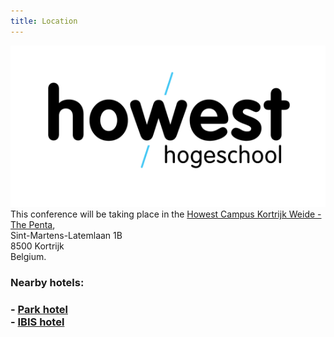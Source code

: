 ```yaml
---
title: Location
---
```


<div class="sponsor">
  <a href="https://www.howest.be/"><img src="/assets/images/sponsors/howest.png" alt="Howest logo"/></a><br />
</div>
This conference will be taking place in the <a href="https://www.howest.be/nl/contact/kortrijk/campus-kortrijk-weide-the-penta">Howest Campus Kortrijk Weide - The Penta</a>, <br />
Sint-Martens-Latemlaan 1B<br />
8500 Kortrijk<br />
Belgium.

<h3>Nearby hotels:<h3>
- <a href="https://www.parkhotel.be/index-nl.aspx?r=true">Park hotel</a><br />
- <a href="https://all.accor.com/hotel/6330/index.nl.shtml">IBIS hotel</a>


